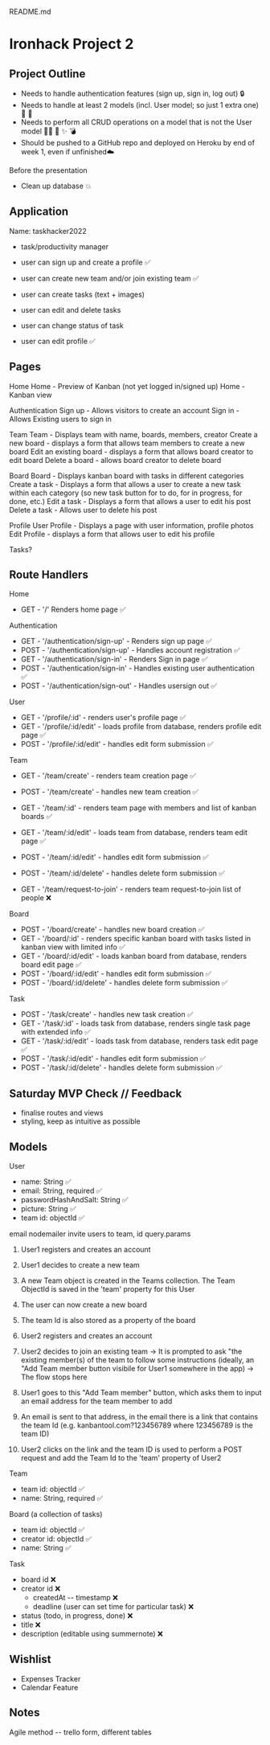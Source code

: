 README.md

# Ironhack Project 2

## Project Outline

- Needs to handle authentication features (sign up, sign in, log out) 🔒
- Needs to handle at least 2 models (incl. User model; so just 1 extra one) 🍊 🍋
- Needs to perform all CRUD operations on a model that is not the User model ✍🏼 📖 ✨ 💣
- Should be pushed to a GitHub repo and deployed on Heroku by end of week 1, even if unfinished☁️

Before the presentation

- Clean up database 💥

## Application

Name: taskhacker2022

- task/productivity manager

- user can sign up and create a profile ✅

- user can create new team and/or join existing team ✅

- user can create tasks (text + images)
- user can edit and delete tasks
- user can change status of task

- user can edit profile ✅

## Pages

Home
Home - Preview of Kanban (not yet logged in/signed up)
Home - Kanban view

Authentication
Sign up - Allows visitors to create an account
Sign in - Allows Existing users to sign in

Team
Team - Displays team with name, boards, members, creator
Create a new board - displays a form that allows team members to create a new board
Edit an existing board - displays a form that allows board creator to edit board
Delete a board - allows board creator to delete board

Board
Board - Displays kanban board with tasks in different categories
Create a task - Displays a form that allows a user to create a new task within each category (so new task button for to do, for in progress, for done, etc.)
Edit a task - Displays a form that allows a user to edit his post
Delete a task - Allows user to delete his post

Profile
User Profile - Displays a page with user information, profile photos
Edit Profile - displays a form that allows user to edit his profile

Tasks?

## Route Handlers

Home

- GET - '/' Renders home page ✅

Authentication

- GET - '/authentication/sign-up' - Renders sign up page ✅
- POST - '/authentication/sign-up' - Handles account registration ✅
- GET - '/authentication/sign-in' - Renders Sign in page ✅
- POST - '/authentication/sign-in' - Handles existing user authentication ✅
- POST - '/authentication/sign-out' - Handles usersign out ✅

User

- GET - '/profile/:id' - renders user's profile page ✅
- GET - '/profile/:id/edit' - loads profile from database, renders profile edit page ✅
- POST - '/profile/:id/edit' - handles edit form submission ✅

Team

- GET - '/team/create' - renders team creation page ✅
- POST - '/team/create' - handles new team creation ✅
- GET - '/team/:id' - renders team page with members and list of kanban boards ✅
- GET - '/team/:id/edit' - loads team from database, renders team edit page ✅
- POST - '/team/:id/edit' - handles edit form submission ✅
- POST - '/team/:id/delete' - handles delete form submission ✅

- GET - '/team/request-to-join' - renders team request-to-join list of people ❌

Board

- POST - '/board/create' - handles new board creation ✅
- GET - '/board/:id' - renders specific kanban board with tasks listed in kanban view with limited info ✅
- GET - '/board/:id/edit' - loads kanban board from database, renders board edit page ✅
- POST - '/board/:id/edit' - handles edit form submission ✅
- POST - '/board/:id/delete' - handles delete form submission ✅

Task

- POST - '/task/create' - handles new task creation ✅
- GET - '/task/:id' - loads task from database, renders single task page with extended info ✅
- GET - '/task/:id/edit' - loads task from database, renders task edit page ✅
- POST - '/task/:id/edit' - handles edit form submission ✅
- POST - '/task/:id/delete' - handles delete form submission ✅

## Saturday MVP Check // Feedback

- finalise routes and views
- styling, keep as intuitive as possible

## Models

User

- name: String ✅
- email: String, required ✅
- passwordHashAndSalt: String ✅
- picture: String ✅
- team id: objectId ✅

email nodemailer invite users to team, id query.params

1. User1 registers and creates an account
2. User1 decides to create a new team
3. A new Team object is created in the Teams collection. The Team ObjectId is saved in the 'team' property for this User
4. The user can now create a new board
5. The team Id is also stored as a property of the board

6. User2 registers and creates an account
7. User2 decides to join an existing team -> It is prompted to ask "the existing member(s) of the team to follow some instructions (ideally, an "Add Team member button visibile for User1 somewhere in the app) -> The flow stops here
8. User1 goes to this "Add Team member" button, which asks them to input an email address for the team member to add
9. An email is sent to that address, in the email there is a link that contains the team Id (e.g. kanbantool.com?123456789 where 123456789 is the team ID)
10. User2 clicks on the link and the team ID is used to perform a POST request and add the Team Id to the 'team' property of User2

Team

- team id: objectId ✅
- name: String, required ✅
<!-- NO ARRAY OF USERS DON'T DO IT -->

Board (a collection of tasks)

- team id: objectId ✅
- creator id: objectId ✅
- name: String ✅
<!-- allow access//admin rights to everyone on team -->

Task

- board id ❌
- creator id ❌
  - createdAt -- timestamp ❌
  - deadline (user can set time for particular task) ❌
- status (todo, in progress, done) ❌
- title ❌
- description (editable using summernote) ❌
  <!-- - color -->
  <!-- positioning of status done in HTML & CSS, add property for "done", "in progress", "done", in view hbs files: each, if done, then render tasks that have that property -->

## Wishlist

- Expenses Tracker
- Calendar Feature

## Notes

Agile method -- trello form, different tables
